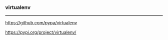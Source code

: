 ### virtualenv
---
https://github.com/pypa/virtualenv

https://pypi.org/project/virtualenv/


```
```

```
```

```
```
